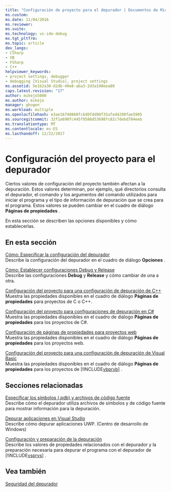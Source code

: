 ```yaml
---
title: "Configuración de proyecto para el depurador | Documentos de Microsoft"
ms.custom: 
ms.date: 11/04/2016
ms.reviewer: 
ms.suite: 
ms.technology: vs-ide-debug
ms.tgt_pltfrm: 
ms.topic: article
dev_langs:
- CSharp
- VB
- FSharp
- C++
helpviewer_keywords:
- project settings, debugger
- debugging [Visual Studio], project settings
ms.assetid: 5e1b2a30-d2db-49e8-aba3-2d3a190eea80
caps.latest.revision: "17"
author: mikejo5000
ms.author: mikejo
manager: ghogen
ms.workload: multiple
ms.openlocfilehash: e3ae16740868fcbd0fdd98f35afed4290fae5905
ms.sourcegitcommit: 32f1a690fc445f9586d53698fc82c7debd784eeb
ms.translationtype: MT
ms.contentlocale: es-ES
ms.lasthandoff: 12/22/2017
---
```

# <a name="debugger-project-settings"></a>Configuración del proyecto para el depurador
Ciertos valores de configuración del proyecto también afectan a la depuración. Estos valores determinan, por ejemplo, qué directorios consulta el depurador, el comando y los argumentos del comando utilizados para iniciar el programa y el tipo de información de depuración que se crea para el programa. Estos valores se pueden cambiar en el cuadro de diálogo **Páginas de propiedades** .  
  
 En esta sección se describen las opciones disponibles y cómo establecerlas.  
  
## <a name="in-this-section"></a>En esta sección  
 [Cómo: Especificar la configuración del depurador](../debugger/how-to-specify-debugger-settings.md)  
 Describe la configuración del depurador en el cuadro de diálogo **Opciones** .  
  
 [Cómo: Establecer configuraciones Debug y Release](../debugger/how-to-set-debug-and-release-configurations.md)  
 Describe las configuraciones **Debug** y **Release** y cómo cambiar de una a otra.  
  
 [Configuración del proyecto para una configuración de depuración de C++](../debugger/project-settings-for-a-cpp-debug-configuration.md)  
 Muestra las propiedades disponibles en el cuadro de diálogo **Páginas de propiedades** para proyectos de C o C++.  
  
 [Configuración del proyecto para configuraciones de depuración en C#](../debugger/project-settings-for-csharp-debug-configurations.md)  
 Muestra las propiedades disponibles en el cuadro de diálogo **Páginas de propiedades** para los proyectos de C#.  
  
 [Configuración de páginas de propiedades para proyectos web](../debugger/property-pages-settings-for-web-projects.md)  
 Muestra las propiedades disponibles en el cuadro de diálogo **Páginas de propiedades** para los proyectos web.  
  
 [Configuración del proyecto para una configuración de depuración de Visual Basic](../debugger/project-settings-for-a-visual-basic-debug-configuration.md)  
 Muestra las propiedades disponibles en el cuadro de diálogo **Páginas de propiedades** para los proyectos de [!INCLUDE[vbprvb](../code-quality/includes/vbprvb_md.md)] .  
  
## <a name="related-sections"></a>Secciones relacionadas  
 [Especificar los símbolos (.pdb) y archivos de código fuente](../debugger/specify-symbol-dot-pdb-and-source-files-in-the-visual-studio-debugger.md)  
 Describe cómo el depurador utiliza archivos de símbolos y de código fuente para mostrar información para la depuración.  
  
 [Depurar aplicaciones en Visual Studio](../debugger/debug-store-apps-in-visual-studio.md)  
 Describe cómo depurar aplicaciones UWP. (Centro de desarrollo de Windows)  
  
 [Configuración y preparación de la depuración](../debugger/debugger-settings-and-preparation.md)  
 Describe los valores de propiedades relacionados con el depurador y la preparación necesaria para depurar el programa con el depurador de [!INCLUDE[vsprvs](../code-quality/includes/vsprvs_md.md)] .  
  
## <a name="see-also"></a>Vea también  
 [Seguridad del depurador](../debugger/debugger-security.md)